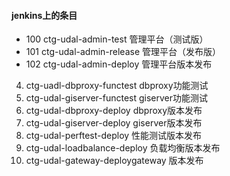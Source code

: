 #### jenkins上的条目

* 100 ctg-udal-admin-test 管理平台（测试版）
* 101 ctg-udal-admin-release 管理平台（发布版）
* 102 ctg-udal-admin-deploy 管理平台版本发布
4. ctg-uadl-dbproxy-functest dbproxy功能测试
5. ctg-udal-giserver-functest giserver功能测试
6. ctg-udal-dbproxy-deploy dbproxy版本发布
7. ctg-udal-giserver-deploy giserver版本发布
8. ctg-udal-perftest-deploy 性能测试版本发布
9. ctg-udal-loadbalance-deploy 负载均衡版本发布
10. ctg-udal-gateway-deploygateway 版本发布

